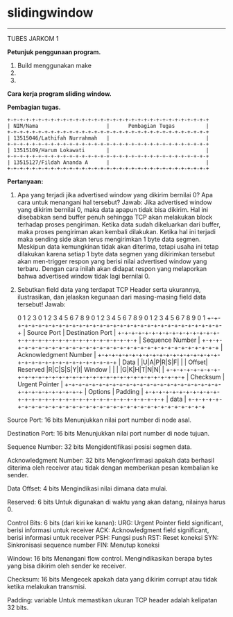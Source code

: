 # slidingwindow
-----------------
TUBES JARKOM 1

**Petunjuk penggunaan program.**
1. Build menggunakan make
2.
3.


**Cara kerja program sliding window.**



**Pembagian tugas.**

	+-+-+-+-+-+-+-+-+-+-+-+-+-+-+-+-+-+-+-+-+-+-+-+-+-+-+-+-+-+-+-+-+
	| NIM/Nama                      |      Pembagian Tugas          |
	+-+-+-+-+-+-+-+-+-+-+-+-+-+-+-+-+-+-+-+-+-+-+-+-+-+-+-+-+-+-+-+-+
	| 13515046/Lathifah Nurrahmah   |                               |
	+-+-+-+-+-+-+-+-+-+-+-+-+-+-+-+-+-+-+-+-+-+-+-+-+-+-+-+-+-+-+-+-+
	| 13515109/Harum Lokawati       |                               |
	+-+-+-+-+-+-+-+-+-+-+-+-+-+-+-+-+-+-+-+-+-+-+-+-+-+-+-+-+-+-+-+-+
	| 13515127/Fildah Ananda A      |                               |
	+-+-+-+-+-+-+-+-+-+-+-+-+-+-+-+-+-+-+-+-+-+-+-+-+-+-+-+-+-+-+-+-+

**Pertanyaan:**
1.	Apa yang terjadi jika advertised window yang dikirim bernilai 0? Apa cara untuk menangani hal tersebut?
Jawab: 
Jika advertised window yang dikirim bernilai 0, maka data apapun tidak bisa dikirim. Hal ini disebabkan send buffer penuh sehingga TCP akan melakukan block terhadap proses pengiriman. Ketika data sudah dikeluarkan dari buffer, maka proses pengiriman akan kembali dilakukan. Ketika hal ini terjadi maka sending side akan terus mengirimkan 1 byte data segmen. Meskipun data kemungkinan tidak akan diterima, tetapi usaha ini tetap dilakukan karena setiap 1 byte data segmen yang dikirimkan tersebut akan men-trigger respon yang berisi nilai advertised window yang terbaru. Dengan cara inilah akan didapat respon yang melaporkan bahwa advertised window tidak lagi bernilai 0.

2.	Sebutkan field data yang terdapat TCP Header serta ukurannya, ilustrasikan, dan jelaskan kegunaan dari masing-masing field data tersebut!
Jawab:

	
	0                   1                   2                   3
	0 1 2 3 4 5 6 7 8 9 0 1 2 3 4 5 6 7 8 9 0 1 2 3 4 5 6 7 8 9 0 1
	+-+-+-+-+-+-+-+-+-+-+-+-+-+-+-+-+-+-+-+-+-+-+-+-+-+-+-+-+-+-+-+-+
	|          Source Port          |       Destination Port        |
	+-+-+-+-+-+-+-+-+-+-+-+-+-+-+-+-+-+-+-+-+-+-+-+-+-+-+-+-+-+-+-+-+
	|                        Sequence Number                        |
	+-+-+-+-+-+-+-+-+-+-+-+-+-+-+-+-+-+-+-+-+-+-+-+-+-+-+-+-+-+-+-+-+
	|                    Acknowledgment Number                      |
	+-+-+-+-+-+-+-+-+-+-+-+-+-+-+-+-+-+-+-+-+-+-+-+-+-+-+-+-+-+-+-+-+
	|  Data |           |U|A|P|R|S|F|                               |
	| Offset| Reserved  |R|C|S|S|Y|I|            Window             |
	|       |           |G|K|H|T|N|N|                               |
	+-+-+-+-+-+-+-+-+-+-+-+-+-+-+-+-+-+-+-+-+-+-+-+-+-+-+-+-+-+-+-+-+
	|           Checksum            |         Urgent Pointer        |
	+-+-+-+-+-+-+-+-+-+-+-+-+-+-+-+-+-+-+-+-+-+-+-+-+-+-+-+-+-+-+-+-+
	|                    Options                    |    Padding    |
	+-+-+-+-+-+-+-+-+-+-+-+-+-+-+-+-+-+-+-+-+-+-+-+-+-+-+-+-+-+-+-+-+
	|                             data                              |
	+-+-+-+-+-+-+-+-+-+-+-+-+-+-+-+-+-+-+-+-+-+-+-+-+-+-+-+-+-+-+-+-+
	


   Source Port: 16 bits
   Menunjukkan nilai port number di node asal.

   Destination Port: 16 bits
   Menunjukkan nilai port number di node tujuan.

   Sequence Number: 32 bits
   Mengidentifikasi posisi segmen data.

   Acknowledgment Number: 32 bits
   Mengkonfirmasi apakah data berhasil diterima oleh receiver atau tidak dengan memberikan pesan kembalian ke sender.

   Data Offset: 4 bits
   Mengindikasi nilai dimana data mulai.

   Reserved: 6 bits
   Untuk digunakan di waktu yang akan datang, nilainya harus 0.

   Control Bits: 6 bits (dari kiri ke kanan):
   URG:  Urgent Pointer field significant, berisi informasi untuk receiver
   ACK:  Acknowledgment field significant, berisi informasi untuk receiver
   PSH:  Fungsi push
   RST:  Reset koneksi
   SYN:  Sinkronisasi sequence number
   FIN:  Menutup koneksi

   Window: 16 bits
   Menangani flow control. Mengindikasikan berapa bytes yang bisa dikirim oleh sender ke receiver.

   Checksum: 16 bits
   Mengecek apakah data yang dikirim corrupt atau tidak ketika melakukan transmisi.

   Padding: variable
   Untuk memastikan ukuran TCP header adalah kelipatan 32 bits.
